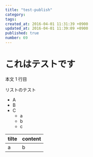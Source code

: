 ```yaml
---
title: "test-publish"
category: 
tags: 
created_at: 2016-04-01 11:31:39 +0900
updated_at: 2016-04-01 11:39:09 +0900
published: true
number: 69
---
```


# これはテストです

本文 1 行目

リストのテスト

* A
* B
* C
    * a
    * b
    * c

|tilte|content|
| --- | --- |
| a | b |
